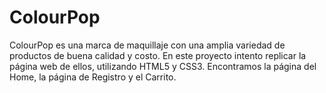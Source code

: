 # ColourPop
ColourPop es una marca de maquillaje con una amplia variedad de productos de buena calidad y costo. En este proyecto intento replicar la página web de ellos, utilizando HTML5 y CSS3. Encontramos la página del Home, la página de Registro y el Carrito.
